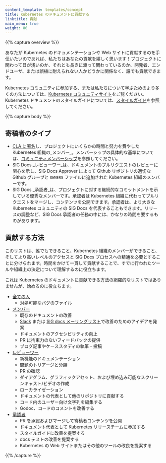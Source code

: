 ```yaml
---
content_template: templates/concept
title: Kubernetes のドキュメントに貢献する
linktitle: 貢献
main_menu: true
weight: 80
---
```


{{% capture overview %}}

あなたが Kubernetes のドキュメンテーションや Web サイトに貢献するのを手伝いたいのであれば、私たちはあなたの貢献を嬉しく思います！プロジェクトに関わって日が浅いのか、それとも長きに渡って関わっているのか、開発者、エンドユーザ、または誤植に耐えられない人かどうかに関係なく、誰でも貢献できます。

Kubernetes コミュニティに参加する、または私たちについて学ぶためのより多くの方法については、[Kubernetes コミュニティサイト](/community/)をご覧ください。Kubernetes ドキュメントのスタイルガイドについては、[スタイルガイド](/docs/contribute/style/style-guide/)を参照してください。

{{% capture body %}}

## 寄稿者のタイプ

- [CLA に署名](/docs/contribute/start#sign-the-cla)し、プロジェクトにいくらかの時間と努力を費やした Kubernetes 組織の_メンバー_。メンバーシップの具体的な基準については、[コミュニティメンバーシップ](https://github.com/kubernetes/community/blob/master/community-membership.md)を参照してください。
- SIG Docs _レビューワー_は、ドキュメントのプルリクエストのレビューに関心を示し、SIG Docs Approver によって Github リポジトリの適切な Github グループと `OWNERS` ファイルに追加された Kubernetes 組織のメンバーです。
- SIG Docs _承認者_は、プロジェクトに対する継続的なコミットメントを示している優秀なメンバーです。承認者は Kubernetes 組織に代わってプルリクエストをマージし、コンテンツを公開できます。承認者は、より大きな Kubernetes コミュニティの SIG Docs を代表することもできます。リリースの調整など、SIG Docs 承認者の任務の中には、かなりの時間を要するものがあります。

## 貢献する方法

このリストは、誰でもできること、Kubernetes 組織のメンバーができること、そしてより高いレベルのアクセスと SIG Docs プロセスへの精通を必要とすることに分けられます。時間をかけて一貫して貢献することで、すでに行われたツールや組織上の決定について理解するのに役立ちます。

これは Kubernetes のドキュメントに貢献できる方法の網羅的なリストではありませんが、始めるのに役立ちます。

- [全ての人](/docs/contribute/start/)
  - 対処可能なバグのファイル
- [メンバー](/docs/contribute/start/)
  - 既存のドキュメントの改善
  - [Slack](http://slack.k8s.io/) または [SIG docs メーリングリスト](https://groups.google.com/forum/#!forum/kubernetes-sig-docs)で改善のためのアイデアを発案
  - ドキュメントのアクセシビリティの向上
  - PR に拘束力のないフィードバックの提供
  - ブログ記事やケーススタディの執筆・投稿
- [レビューワー](/docs/contribute/intermediate/)
  - 新機能のドキュメンテーション
  - 問題のトリアージと分類
  - PR の確認
  - ダイアグラム、グラフィックアセット、および埋め込み可能なスクリーンキャスト/ビデオの作成
  - ローカライゼーション
  - ドキュメントの代表として他のリポジトリに貢献する
  - コード内のユーザー向け文字列を編集する
  - Godoc、コードのコメントを改善する
- [承認者](/docs/contribute/advanced/)
  - PR を承認およびマージして寄稿者コンテンツを公開
  - ドキュメント代表として Kubernetes リリースチームに参加する
  - スタイルガイドに改善を提案する
  - docs テストの改善を提案する
  - Kubernetes の Web サイトまたはその他のツールの改良を提案する

{{% /capture %}}
